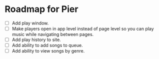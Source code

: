 # Roadmap for Pier

- [ ] Add play window.
- [ ] Make players open in app level instead of page level so you can play music while navigating between pages.
- [ ] Add play history to site.
- [ ] Add ability to add songs to queue.
- [ ] Add ability to view songs by genre.
